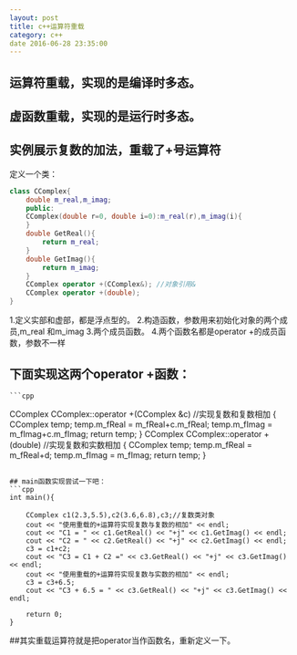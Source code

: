 ```yaml
---
layout: post
title: c++运算符重载
category: c++
date 2016-06-28 23:35:00
---
```


## 运算符重载，实现的是编译时多态。

## 虚函数重载，实现的是运行时多态。

## 实例展示复数的加法，重载了+号运算符

定义一个类：
```cpp
class CComplex{
	double m_real,m_imag;
	public:
	CComplex(double r=0, double i=0):m_real(r),m_imag(i){
	}
	double GetReal(){
		return m_real;
	}
	double GetImag(){
		return m_imag;
	}
	CComplex operator +(CComplex&); //对象引用&
	CComplex operator +(double);
}
```
1.定义实部和虚部，都是浮点型的。
2.构造函数，参数用来初始化对象的两个成员,m_real 和m_imag
3.两个成员函数。
4.两个函数名都是operator +的成员函数，参数不一样

## 下面实现这两个operator +函数：
	```cpp
CComplex CComplex::operator +(CComplex &c) //实现复数和复数相加
{
	CComplex temp;
	temp.m_fReal = m_fReal+c.m_fReal;
	temp.m_fImag = m_fImag+c.m_fImag;
	return temp;
}
CComplex CComplex::operator +(double) //实现复数和实数相加
{
	CComplex temp;
	temp.m_fReal = m_fReal+d;
	temp.m_fImag = m_fImag;
	return temp;
}
```

## main函数实现尝试一下吧：
```cpp
int main(){

	CComplex c1(2.3,5.5),c2(3.6,6.8),c3;//复数类对象
	cout << "使用重载的+运算符实现复数与复数的相加" << endl;
	cout << "C1 = " << c1.GetReal() << "+j" << c1.GetImag() << endl;
	cout << "C2 = " << c2.GetReal() << "+j" << c2.GetImag() << endl;
	c3 = c1+c2;
	cout << "C3 = C1 + C2 =" << c3.GetReal() << "+j" << c3.GetImag() << endl;
	cout << "使用重载的+运算符实现复数与实数的相加" << endl;
	c3 = c3+6.5;
	cout << "C3 + 6.5 = " << c3.GetReal() << "+j" << c3.GetImag() << endl;

	return 0;
}
```

##其实重载运算符就是把operator当作函数名，重新定义一下。
